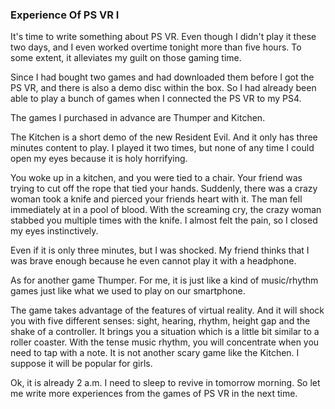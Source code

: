 ### Experience Of PS VR I
It's time to write something about PS VR. Even though I didn't play it these two days, and I even worked overtime tonight more than five hours. To some extent, it alleviates my guilt on those gaming time.

Since I had bought two games and had downloaded them before I got the PS VR, and there is also a demo disc within the box. So I had already been able to play a bunch of games when I connected the PS VR to my PS4.

The games I purchased in advance are Thumper and Kitchen.

The Kitchen is a short demo of the new Resident Evil. And it only has three minutes content to play. I played it two times, but none of any time I could open my eyes because it is holy horrifying.

You woke up in a kitchen, and you were tied to a chair. Your friend was trying to cut off the rope that tied your hands. Suddenly, there was a crazy woman took a knife and pierced your friends heart with it. The man fell immediately at in a pool of blood. With the screaming cry, the crazy woman stabbed you multiple times with the knife. I almost felt the pain, so I closed my eyes instinctively.

Even if it is only three minutes, but I was shocked. My friend thinks that I was brave enough because he even cannot play it with a headphone.

As for another game Thumper. For me, it is just like a kind of music/rhythm games just like what we used to play on our smartphone.

The game takes advantage of the features of virtual reality. And it will shock you with five different senses: sight, hearing, rhythm, height gap and the shake of a controller. It brings you a situation which is a little bit similar to a roller coaster. With the tense music rhythm, you will concentrate when you need to tap with a note. It is not another scary game like the Kitchen. I suppose it will be popular for girls.

Ok, it is already 2 a.m. I need to sleep to revive in tomorrow morning. So let me write more experiences from the games of PS VR in the next time.
